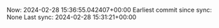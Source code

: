 Now: 2024-02-28 15:36:55.042407+00:00 Earliest commit since sync: None Last sync: 2024-02-28 15:31:21+00:00
